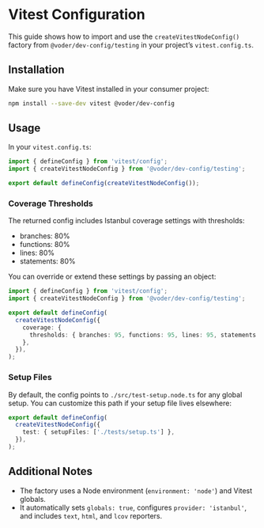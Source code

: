 # Vitest Configuration

This guide shows how to import and use the `createVitestNodeConfig()` factory from `@voder/dev-config/testing` in your project’s `vitest.config.ts`.

## Installation

Make sure you have Vitest installed in your consumer project:

```bash
npm install --save-dev vitest @voder/dev-config
```

## Usage

In your `vitest.config.ts`:

```ts
import { defineConfig } from 'vitest/config';
import { createVitestNodeConfig } from '@voder/dev-config/testing';

export default defineConfig(createVitestNodeConfig());
```

### Coverage Thresholds

The returned config includes Istanbul coverage settings with thresholds:

- branches: 80%
- functions: 80%
- lines: 80%
- statements: 80%

You can override or extend these settings by passing an object:

```ts
import { defineConfig } from 'vitest/config';
import { createVitestNodeConfig } from '@voder/dev-config/testing';

export default defineConfig(
  createVitestNodeConfig({
    coverage: {
      thresholds: { branches: 95, functions: 95, lines: 95, statements: 95 },
    },
  }),
);
```

### Setup Files

By default, the config points to `./src/test-setup.node.ts` for any global setup. You can customize this path if your setup file lives elsewhere:

```ts
export default defineConfig(
  createVitestNodeConfig({
    test: { setupFiles: ['./tests/setup.ts'] },
  }),
);
```

## Additional Notes

- The factory uses a Node environment (`environment: 'node'`) and Vitest globals.
- It automatically sets `globals: true`, configures `provider: 'istanbul'`, and includes `text`, `html`, and `lcov` reporters.

